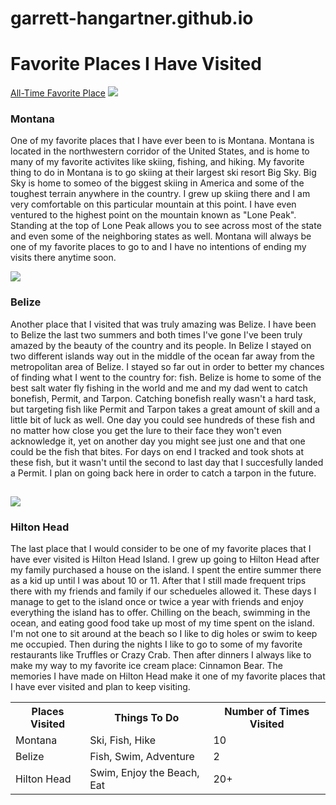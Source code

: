 # garrett-hangartner.github.io
<html>
  <head>
    <H1>Favorite Places I Have Visited</h1>
  </head>
  <a href="#my_anchor">All-Time Favorite Place</a>
  <img src="https://r3.whistleout.com/public/images/articles/2017/05/MONT.png">
  <body>
    <head>
      <H3>Montana</h3>
    </head>
  <p>One of my favorite places that I have ever been to is Montana.  Montana is located in the northwestern corridor of the United States, and is home to many of my favorite activites like skiing, fishing, and hiking.  My favorite thing to do in Montana is to go skiing at their largest ski resort Big Sky.  Big Sky is home to someo of the biggest skiing in America and some of the toughest terrain anywhere in the country.  I grew up skiing there and I am very comfortable on this particular mountain at this point.  I have even ventured to the highest point on the mountain known as "Lone Peak".  Standing at the top of Lone Peak allows you to see across most of the state and even some of the neighboring states as well.  Montana will always be one of my favorite places to go to and I have no intentions of ending my visits there anytime soon.</p>
  </body>
  <img src="http://www.sandypointresorts.com/wp-content/uploads/2014/09/The-Great-Blue-Hole-in-Belize-1200x800.jpg">
  <body>
    <head>
      <H3>Belize</h3>
    </head>
    <p>Another place that I visited that was truly amazing was Belize.  I have been to Belize the last two summers and both times I've gone I've been truly amazed by the beauty of the country and its people.  In Belize I stayed on two different islands way out in the middle of the ocean far away from the metropolitan area of Belize.  I stayed so far out in order to better my chances of finding what I went to the country for: fish.  Belize is home to some of the best salt water fly fishing in the world and me and my dad went to catch bonefish, Permit, and Tarpon.  Catching bonefish really wasn't a hard task, but targeting fish like Permit and Tarpon takes a great amount of skill and a little bit of luck as well.  One day you could see hundreds of these fish and no matter how close you get the lure to their face they won't even acknowledge it, yet on another day you might see just one and that one could be the fish that bites.  For days on end I tracked and took shots at these fish, but it wasn't until the second to last day that I succesfully landed a Permit.  I plan on going back here in order to catch a tarpon in the future.</p>
  </body>
  <h2 id="my_anchor"></h2>
  <img src="https://static1.squarespace.com/static/5537be30e4b00d4e6007419c/5b23f345aa4a993296790332/5b23f3458a922d64d9afbf21/1529082757141/sea-pines-lighthouse.jpg?format=1000w">
  <body>
    <head>
      <H3>Hilton Head</h3>
    </head>
    <p>The last place that I would consider to be one of my favorite places that I have ever visited is Hilton Head Island.  I grew up going to Hilton Head after my family purchased a house on the island.  I spent the entire summer there as a kid up until I was about 10 or 11.  After that I still made frequent trips there with my friends and family if our schedueles allowed it.  These days I manage to get to the island once or twice a year with friends and enjoy everything the island has to offer.  Chilling on the beach, swimming in the ocean, and eating good food take up most of my time spent on the island.  I'm not one to sit around at the beach so I like to dig holes or swim to keep me occupied.  Then during the nights I like to go to some of my favorite restaurants like Truffles or Crazy Crab.  Then after dinners I always like to make my way to my favorite ice cream place: Cinnamon Bear.  The memories I have made on Hilton Head make it one of my favorite places that I have ever visited and plan to keep visiting.</p>
 </body>
 <table style="width:100%">
  <tr>
    <th>Places Visited</th>
    <th>Things To Do</th> 
    <th>Number of Times Visited</th>
  </tr>
  <tr>
    <td>Montana</td>
    <td>Ski, Fish, Hike</td> 
    <td>10</td>
  </tr>
  <tr>
    <td>Belize</td>
    <td>Fish, Swim, Adventure</td> 
    <td>2</td>
  </tr>
   <tr>
  <td>Hilton Head</td>
  <td>Swim, Enjoy the Beach, Eat</td>
  <td>20+</td>
  </tr>
</table>
